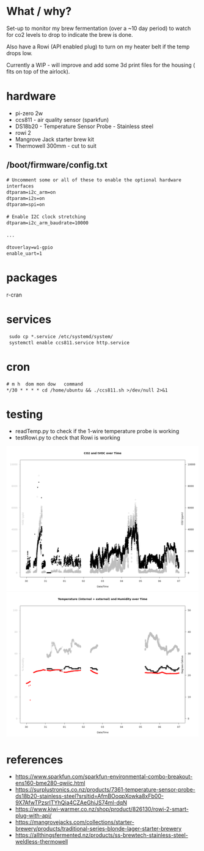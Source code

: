 # What / why?

Set-up to monitor my brew fermentation (over a ~10 day period) to watch for co2 levels to drop to indicate the brew is done.

Also have a Rowi (API enabled plug) to turn on my heater belt if the temp drops low.

Currently a WIP - will improve and add some 3d print files for the housing ( fits on top of the airlock).

# hardware

* pi-zero 2w
* ccs811 - air quality sensor (sparkfun)
* DS18b20 - Temperature Sensor Probe - Stainless steel
* rowi 2
* Mangrove Jack starter brew kit
* Thermowell 300mm - cut to suit

## /boot/firmware/config.txt

```
# Uncomment some or all of these to enable the optional hardware interfaces
dtparam=i2c_arm=on
dtparam=i2s=on
dtparam=spi=on

# Enable I2C clock stretching
dtparam=i2c_arm_baudrate=10000

...

dtoverlay=w1-gpio
enable_uart=1
```


# packages

r-cran

# services
```
 sudo cp *.service /etc/systemd/system/
 systemctl enable ccs811.service http.service 
```

# cron
```
# m h  dom mon dow   command
*/30 * * * * cd /home/ubuntu && ./ccs811.sh >/dev/null 2>&1
```

# testing
* readTemp.py to check if the 1-wire temperature probe is working
* testRowi.py to check that Rowi is working


![Co2 and tVOC text](ccs811_co2.png)
![Int/Ext Temp and Humidity](ccs811_temp.png)

# references

* https://www.sparkfun.com/sparkfun-environmental-combo-breakout-ens160-bme280-qwiic.html
* https://surplustronics.co.nz/products/7361-temperature-sensor-probe-ds18b20-stainless-steel?srsltid=AfmBOoqpXowka8xFb00-9X7AfwTPzsrlTYhQia4CZAeGhiJS74ml-dqN
* https://www.kiwi-warmer.co.nz/shop/product/826130/rowi-2-smart-plug-with-api/
* https://mangrovejacks.com/collections/starter-brewery/products/traditional-series-blonde-lager-starter-brewery
* https://allthingsfermented.nz/products/ss-brewtech-stainless-steel-weldless-thermowell
